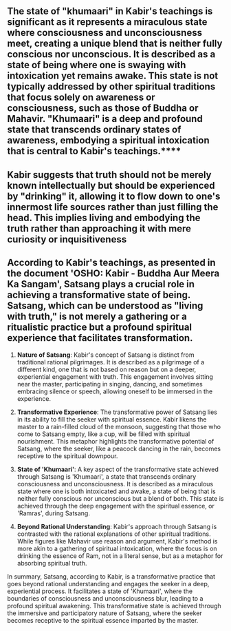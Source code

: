 
## The state of "khumaari" in Kabir's teachings is significant as it represents a miraculous state where consciousness and unconsciousness meet, creating a unique blend that is neither fully conscious nor unconscious. It is described as a state of being where one is swaying with intoxication yet remains awake. This state is not typically addressed by other spiritual traditions that focus solely on awareness or consciousness, such as those of Buddha or Mahavir. "Khumaari" is a deep and profound state that transcends ordinary states of awareness, embodying a spiritual intoxication that is central to Kabir's teachings.****





## Kabir suggests that truth should not be merely known intellectually but should be experienced by "drinking" it, allowing it to flow down to one's innermost life sources rather than just filling the head. This implies living and embodying the truth rather than approaching it with mere curiosity or inquisitiveness














## According to Kabir's teachings, as presented in the document 'OSHO: Kabir - Buddha Aur Meera Ka Sangam', Satsang plays a crucial role in achieving a transformative state of being. Satsang, which can be understood as "living with truth," is not merely a gathering or a ritualistic practice but a profound spiritual experience that facilitates transformation.

1. **Nature of Satsang**: Kabir's concept of Satsang is distinct from traditional rational pilgrimages. It is described as a pilgrimage of a different kind, one that is not based on reason but on a deeper, experiential engagement with truth. This engagement involves sitting near the master, participating in singing, dancing, and sometimes embracing silence or speech, allowing oneself to be immersed in the experience.

2. **Transformative Experience**: The transformative power of Satsang lies in its ability to fill the seeker with spiritual essence. Kabir likens the master to a rain-filled cloud of the monsoon, suggesting that those who come to Satsang empty, like a cup, will be filled with spiritual nourishment. This metaphor highlights the transformative potential of Satsang, where the seeker, like a peacock dancing in the rain, becomes receptive to the spiritual downpour.

3. **State of 'Khumaari'**: A key aspect of the transformative state achieved through Satsang is 'Khumaari', a state that transcends ordinary consciousness and unconsciousness. It is described as a miraculous state where one is both intoxicated and awake, a state of being that is neither fully conscious nor unconscious but a blend of both. This state is achieved through the deep engagement with the spiritual essence, or 'Ramras', during Satsang.

4. **Beyond Rational Understanding**: Kabir's approach through Satsang is contrasted with the rational explanations of other spiritual traditions. While figures like Mahavir use reason and argument, Kabir's method is more akin to a gathering of spiritual intoxication, where the focus is on drinking the essence of Ram, not in a literal sense, but as a metaphor for absorbing spiritual truth.

In summary, Satsang, according to Kabir, is a transformative practice that goes beyond rational understanding and engages the seeker in a deep, experiential process. It facilitates a state of 'Khumaari', where the boundaries of consciousness and unconsciousness blur, leading to a profound spiritual awakening. This transformative state is achieved through the immersive and participatory nature of Satsang, where the seeker becomes receptive to the spiritual essence imparted by the master.

